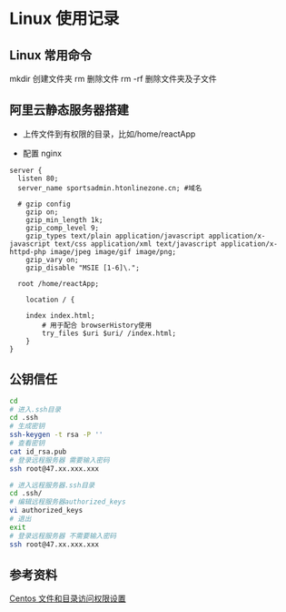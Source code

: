 # Linux 使用记录

## Linux 常用命令

mkdir 创建文件夹
rm 删除文件
rm -rf 删除文件夹及子文件

## 阿里云静态服务器搭建

- 上传文件到有权限的目录，比如/home/reactApp

- 配置 nginx

```nginx
server {
  listen 80;
  server_name sportsadmin.htonlinezone.cn; #域名

  # gzip config
	gzip on;
	gzip_min_length 1k;
	gzip_comp_level 9;
	gzip_types text/plain application/javascript application/x-javascript text/css application/xml text/javascript application/x-httpd-php image/jpeg image/gif image/png;
	gzip_vary on;
	gzip_disable "MSIE [1-6]\.";

  root /home/reactApp;

	location / {

    index index.html;
		# 用于配合 browserHistory使用
		try_files $uri $uri/ /index.html;
	}
}
```

## 公钥信任

```bash
cd
# 进入.ssh目录
cd .ssh
# 生成密钥
ssh-keygen -t rsa -P ''
# 查看密钥
cat id_rsa.pub
# 登录远程服务器 需要输入密码
ssh root@47.xx.xxx.xxx

# 进入远程服务器.ssh目录
cd .ssh/
# 编辑远程服务器authorized_keys
vi authorized_keys
# 退出
exit
# 登录远程服务器 不需要输入密码
ssh root@47.xx.xxx.xxx
```

## 参考资料

[Centos 文件和目录访问权限设置](https://blog.csdn.net/zhwxl_zyx/article/details/41961317)
